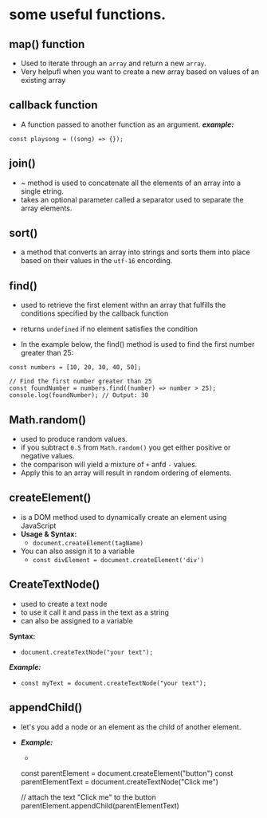 # some useful functions.

## map() function
- Used to iterate through an `array` and return a new `array`.
- Very helpufl when you want to create a new array based on values of an existing array

## callback function
- A function passed to another function as an argument.
***example:***
```
const playsong = ((song) => {});
```

## join()
- ~ method is used to concatenate all the elements of an array into a single etring.
- takes an optional parameter called a separator used to separate the array elements.

## sort()
- a method that converts an array into strings and sorts them into place based on their values in the `utf-16` encording.

## find()
- used to retrieve the first element withn an array that fulfills the conditions specified by the callback function
- returns `undefined` if no element satisfies the condition

- In the example below, the find() method is used to find the first number greater than 25:
```
const numbers = [10, 20, 30, 40, 50];

// Find the first number greater than 25
const foundNumber = numbers.find((number) => number > 25);
console.log(foundNumber); // Output: 30
```

## Math.random()
- used to produce random values.
- if you subtract `0.5` from `Math.random()` you get either positive or negative values.
- the comparison will yield a mixture of `+` anfd `-` values.
- Apply this to an array will result in random ordering of elements.

## createElement()
- is a DOM method used to dynamically create an element using JavaScript
- **Usage & Syntax:**
    - `document.createElement(tagName)`
- You can also assign it to a variable
    * `const divElement = document.createElement('div')`

## CreateTextNode()
- used to create a text node
- to use it call it and pass in the text as a string
- can also be assigned to a variable

**Syntax:**
- `document.createTextNode("your text");`

***Example:***
- `const myText = document.createTextNode("your text");`

## appendChild()
- let's you add a node or an element as the child of another element.
- ***Example:***
    * ```
    const parentElement = document.createElement("button")
    const parentElementText = document.createTextNode("Click me")

    // attach the text "Click me" to the button
    parentElement.appendChild(parentElementText)
    ```
